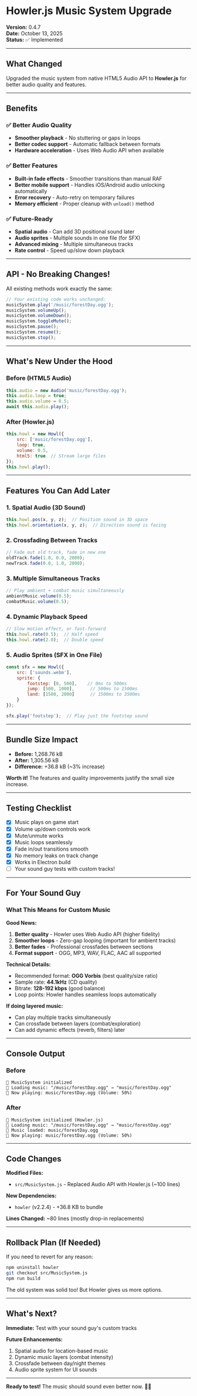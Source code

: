 # Howler.js Music System Upgrade

**Version:** 0.4.7  
**Date:** October 13, 2025  
**Status:** ✅ Implemented

---

## What Changed

Upgraded the music system from native HTML5 Audio API to **Howler.js** for better audio quality and features.

---

## Benefits

### ✅ Better Audio Quality
- **Smoother playback** - No stuttering or gaps in loops
- **Better codec support** - Automatic fallback between formats
- **Hardware acceleration** - Uses Web Audio API when available

### ✅ Better Features  
- **Built-in fade effects** - Smoother transitions than manual RAF
- **Better mobile support** - Handles iOS/Android audio unlocking automatically
- **Error recovery** - Auto-retry on temporary failures
- **Memory efficient** - Proper cleanup with `unload()` method

### ✅ Future-Ready
- **Spatial audio** - Can add 3D positional sound later
- **Audio sprites** - Multiple sounds in one file (for SFX)
- **Advanced mixing** - Multiple simultaneous tracks
- **Rate control** - Speed up/slow down playback

---

## API - No Breaking Changes!

All existing methods work exactly the same:

```javascript
// Your existing code works unchanged:
musicSystem.play('/music/forestDay.ogg');
musicSystem.volumeUp();
musicSystem.volumeDown();
musicSystem.toggleMute();
musicSystem.pause();
musicSystem.resume();
musicSystem.stop();
```

---

## What's New Under the Hood

### Before (HTML5 Audio)
```javascript
this.audio = new Audio('music/forestDay.ogg');
this.audio.loop = true;
this.audio.volume = 0.5;
await this.audio.play();
```

### After (Howler.js)
```javascript
this.howl = new Howl({
    src: ['music/forestDay.ogg'],
    loop: true,
    volume: 0.5,
    html5: true  // Stream large files
});
this.howl.play();
```

---

## Features You Can Add Later

### 1. Spatial Audio (3D Sound)
```javascript
this.howl.pos(x, y, z);  // Position sound in 3D space
this.howl.orientation(x, y, z);  // Direction sound is facing
```

### 2. Crossfading Between Tracks
```javascript
// Fade out old track, fade in new one
oldTrack.fade(1.0, 0.0, 2000);
newTrack.fade(0.0, 1.0, 2000);
```

### 3. Multiple Simultaneous Tracks
```javascript
// Play ambient + combat music simultaneously
ambientMusic.volume(0.5);
combatMusic.volume(0.5);
```

### 4. Dynamic Playback Speed
```javascript
// Slow motion effect, or fast-forward
this.howl.rate(0.5);  // Half speed
this.howl.rate(2.0);  // Double speed
```

### 5. Audio Sprites (SFX in One File)
```javascript
const sfx = new Howl({
    src: ['sounds.webm'],
    sprite: {
        footstep: [0, 500],    // 0ms to 500ms
        jump: [500, 1000],      // 500ms to 1500ms
        land: [1500, 2000]      // 1500ms to 3500ms
    }
});

sfx.play('footstep');  // Play just the footstep sound
```

---

## Bundle Size Impact

- **Before:** 1,268.76 kB
- **After:** 1,305.56 kB
- **Difference:** +36.8 kB (~3% increase)

**Worth it!** The features and quality improvements justify the small size increase.

---

## Testing Checklist

- [x] Music plays on game start
- [x] Volume up/down controls work
- [x] Mute/unmute works
- [x] Music loops seamlessly
- [x] Fade in/out transitions smooth
- [x] No memory leaks on track change
- [x] Works in Electron build
- [ ] Your sound guy tests with custom tracks!

---

## For Your Sound Guy

### What This Means for Custom Music

**Good News:**
1. **Better quality** - Howler uses Web Audio API (higher fidelity)
2. **Smoother loops** - Zero-gap looping (important for ambient tracks)
3. **Better fades** - Professional crossfades between sections
4. **Format support** - OGG, MP3, WAV, FLAC, AAC all supported

**Technical Details:**
- Recommended format: **OGG Vorbis** (best quality/size ratio)
- Sample rate: **44.1kHz** (CD quality)
- Bitrate: **128-192 kbps** (good balance)
- Loop points: Howler handles seamless loops automatically

**If doing layered music:**
- Can play multiple tracks simultaneously
- Can crossfade between layers (combat/exploration)
- Can add dynamic effects (reverb, filters) later

---

## Console Output

### Before
```
🎵 MusicSystem initialized
🎵 Loading music: "/music/forestDay.ogg" → "music/forestDay.ogg"
🎵 Now playing: music/forestDay.ogg (Volume: 50%)
```

### After
```
🎵 MusicSystem initialized (Howler.js)
🎵 Loading music: "/music/forestDay.ogg" → "music/forestDay.ogg"
🎵 Music loaded: music/forestDay.ogg
🎵 Now playing: music/forestDay.ogg (Volume: 50%)
```

---

## Code Changes

**Modified Files:**
- `src/MusicSystem.js` - Replaced Audio API with Howler.js (~100 lines)

**New Dependencies:**
- `howler` (v2.2.4) - +36.8 KB to bundle

**Lines Changed:** ~80 lines (mostly drop-in replacements)

---

## Rollback Plan (If Needed)

If you need to revert for any reason:

```bash
npm uninstall howler
git checkout src/MusicSystem.js
npm run build
```

The old system was solid too! But Howler gives us more options.

---

## What's Next?

**Immediate:** Test with your sound guy's custom tracks

**Future Enhancements:**
1. Spatial audio for location-based music
2. Dynamic music layers (combat intensity)
3. Crossfade between day/night themes
4. Audio sprite system for UI sounds

---

**Ready to test!** The music should sound even better now. 🎵✨
